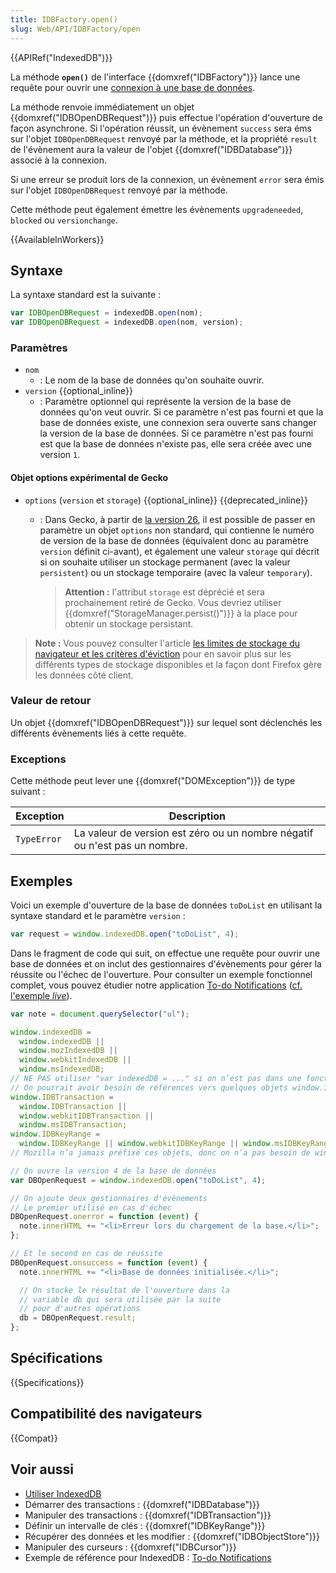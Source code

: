 ```yaml
---
title: IDBFactory.open()
slug: Web/API/IDBFactory/open
---
```


{{APIRef("IndexedDB")}}

La méthode **`open()`** de l'interface {{domxref("IDBFactory")}} lance une requête pour ouvrir une [connexion à une base de données](/fr/docs/Web/API/API_IndexedDB#Se_connecter_à_la_base_de_données).

La méthode renvoie immédiatement un objet {{domxref("IDBOpenDBRequest")}} puis effectue l'opération d'ouverture de façon asynchrone. Si l'opération réussit, un évènement `success` sera éms sur l'objet `IDBOpenDBRequest` renvoyé par la méthode, et la propriété `result` de l'évènement aura la valeur de l'objet {{domxref("IDBDatabase")}} associé à la connexion.

Si une erreur se produit lors de la connexion, un évènement `error` sera émis sur l'objet `IDBOpenDBRequest` renvoyé par la méthode.

Cette méthode peut également émettre les évènements `upgradeneeded`, `blocked` ou `versionchange`.

{{AvailableInWorkers}}

## Syntaxe

La syntaxe standard est la suivante&nbsp;:

```js
var IDBOpenDBRequest = indexedDB.open(nom);
var IDBOpenDBRequest = indexedDB.open(nom, version);
```

### Paramètres

- `nom`
  - : Le nom de la base de données qu'on souhaite ouvrir.
- `version` {{optional_inline}}
  - : Paramètre optionnel qui représente la version de la base de données qu'on veut ouvrir. Si ce paramètre n'est pas fourni et que la base de données existe, une connexion sera ouverte sans changer la version de la base de données. Si ce paramètre n'est pas fourni est que la base de données n'existe pas, elle sera créée avec une version `1`.

#### Objet options expérimental de Gecko

- `options` (`version` et `storage`) {{optional_inline}} {{deprecated_inline}}

  - : Dans Gecko, à partir de [la version 26](/fr/Firefox/Releases/26), il est possible de passer en paramètre un objet `options` non standard, qui contienne le numéro de version de la base de données (équivalent donc au paramètre `version` définit ci-avant), et également une valeur `storage` qui décrit si on souhaite utiliser un stockage permanent (avec la valeur `persistent`) ou un stockage temporaire (avec la valeur `temporary`).

    > **Attention :** l'attribut `storage` est déprécié et sera prochainement retiré de Gecko. Vous devriez utiliser {{domxref("StorageManager.persist()")}} à la place pour obtenir un stockage persistant.

> **Note :** Vous pouvez consulter l'article [les limites de stockage du navigateur et les critères d'éviction](/fr/docs/Web/API/API_IndexedDB/Browser_storage_limits_and_eviction_criteria) pour en savoir plus sur les différents types de stockage disponibles et la façon dont Firefox gère les données côté client.

### Valeur de retour

Un objet {{domxref("IDBOpenDBRequest")}} sur lequel sont déclenchés les différents évènements liés à cette requête.

### Exceptions

Cette méthode peut lever une {{domxref("DOMException")}} de type suivant&nbsp;:

| Exception   | Description                                                                |
| ----------- | -------------------------------------------------------------------------- |
| `TypeError` | La valeur de version est zéro ou un nombre négatif ou n'est pas un nombre. |

## Exemples

Voici un exemple d'ouverture de la base de données `toDoList` en utilisant la syntaxe standard et le paramètre `version`&nbsp;:

```js
var request = window.indexedDB.open("toDoList", 4);
```

Dans le fragment de code qui suit, on effectue une requête pour ouvrir une base de données et on inclut des gestionnaires d'évènements pour gérer la réussite ou l'échec de l'ouverture. Pour consulter un exemple fonctionnel complet, vous pouvez étudier notre application [To-do Notifications](https://github.com/mdn/dom-examples/tree/main/to-do-notifications) ([cf. l'exemple _live_](https://mdn.github.io/dom-examples/to-do-notifications/)).

```js
var note = document.querySelector("ul");

window.indexedDB =
  window.indexedDB ||
  window.mozIndexedDB ||
  window.webkitIndexedDB ||
  window.msIndexedDB;
// NE PAS utiliser "var indexedDB = ..." si on n’est pas dans une fonction.
// On pourrait avoir besoin de références vers quelques objets window.IDB* :
window.IDBTransaction =
  window.IDBTransaction ||
  window.webkitIDBTransaction ||
  window.msIDBTransaction;
window.IDBKeyRange =
  window.IDBKeyRange || window.webkitIDBKeyRange || window.msIDBKeyRange;
// Mozilla n’a jamais préfixé ces objets, donc on n’a pas besoin de window.mozIDB*

// On ouvre la version 4 de la base de données
var DBOpenRequest = window.indexedDB.open("toDoList", 4);

// On ajoute deux gestionnaires d'évènements
// Le premier utilisé en cas d'échec
DBOpenRequest.onerror = function (event) {
  note.innerHTML += "<li>Erreur lors du chargement de la base.</li>";
};

// Et le second en cas de réussite
DBOpenRequest.onsuccess = function (event) {
  note.innerHTML += "<li>Base de données initialisée.</li>";

  // On stocke le résultat de l'ouverture dans la
  // variable db qui sera utilisée par la suite
  // pour d'autres opérations
  db = DBOpenRequest.result;
};
```

## Spécifications

{{Specifications}}

## Compatibilité des navigateurs

{{Compat}}

## Voir aussi

- [Utiliser IndexedDB](/fr/docs/Web/API/API_IndexedDB/Using_IndexedDB)
- Démarrer des transactions&nbsp;: {{domxref("IDBDatabase")}}
- Manipuler des transactions&nbsp;: {{domxref("IDBTransaction")}}
- Définir un intervalle de clés&nbsp;: {{domxref("IDBKeyRange")}}
- Récupérer des données et les modifier&nbsp;: {{domxref("IDBObjectStore")}}
- Manipuler des curseurs&nbsp;: {{domxref("IDBCursor")}}
- Exemple de référence pour IndexedDB&nbsp;: [To-do Notifications](https://github.com/mdn/dom-examples/tree/main/to-do-notifications)
